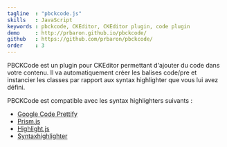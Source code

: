 ```yaml
---
tagline  : "pbckcode.js"
skills   : JavaScript
keywords : pbckcode, CKEditor, CKEditor plugin, code plugin
demo     : http://prbaron.github.io/pbckcode/
github   : https://github.com/prbaron/pbckcode/
order    : 3
---
```


PBCKCode est un plugin pour CKEditor permettant d'ajouter du code dans votre contenu. Il va automatiquement créer les balises code/pre et instancier les classes par rapport aux syntax highlighter que vous lui avez défini.

PBCKCode est compatible avec les syntax highlighters suivants :

  * [Google Code Prettify](https://code.google.com/p/google-code-prettify/)
  * [Prism.js](http://prismjs.com/)
  * [Highlight.js](http://softwaremaniacs.org/soft/highlight/en/)
  * [Syntaxhighlighter](http://alexgorbatchev.com/SyntaxHighlighter/)